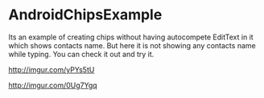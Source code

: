 # AndroidChipsExample

Its an example of creating chips without having autocompete EditText in it which shows contacts name. But here it is not showing any contacts name while typing. You can check it out and try it.


http://imgur.com/yPYs5tU

http://imgur.com/0Ug7Ygq
